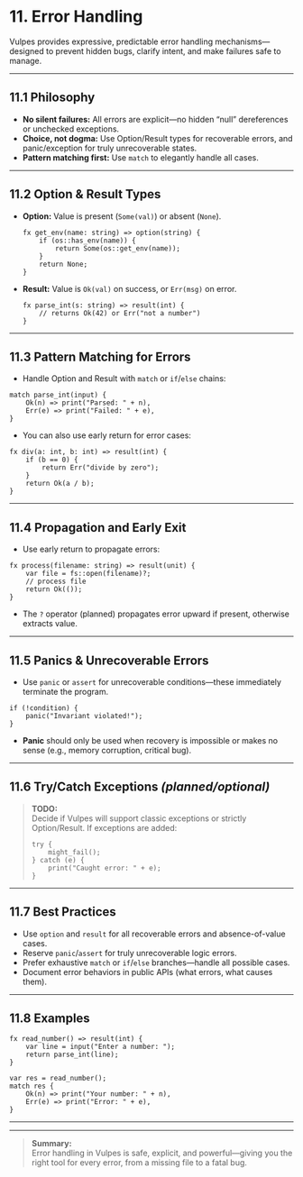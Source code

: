 # 11. Error Handling

Vulpes provides expressive, predictable error handling mechanisms—  
designed to prevent hidden bugs, clarify intent, and make failures safe to manage.

---

## 11.1 Philosophy

- **No silent failures:** All errors are explicit—no hidden “null” dereferences or unchecked exceptions.
- **Choice, not dogma:** Use Option/Result types for recoverable errors, and panic/exception for truly unrecoverable states.
- **Pattern matching first:** Use `match` to elegantly handle all cases.

---

## 11.2 Option & Result Types

- **Option:** Value is present (`Some(val)`) or absent (`None`).
    ```vlp
    fx get_env(name: string) => option(string) {
        if (os::has_env(name)) {
            return Some(os::get_env(name));
        }
        return None;
    }
    ```
- **Result:** Value is `Ok(val)` on success, or `Err(msg)` on error.
    ```vlp
    fx parse_int(s: string) => result(int) {
        // returns Ok(42) or Err("not a number")
    }
    ```

---

## 11.3 Pattern Matching for Errors

- Handle Option and Result with `match` or `if`/`else` chains:

```vlp
match parse_int(input) {
    Ok(n) => print("Parsed: " + n),
    Err(e) => print("Failed: " + e),
}
```

- You can also use early return for error cases:

```vlp
fx div(a: int, b: int) => result(int) {
    if (b == 0) {
        return Err("divide by zero");
    }
    return Ok(a / b);
}
```

---

## 11.4 Propagation and Early Exit

- Use early return to propagate errors:

```vlp
fx process(filename: string) => result(unit) {
    var file = fs::open(filename)?;
    // process file
    return Ok(());
}
```

- The `?` operator (planned) propagates error upward if present, otherwise extracts value.

---

## 11.5 Panics & Unrecoverable Errors

- Use `panic` or `assert` for unrecoverable conditions—these immediately terminate the program.

```vlp
if (!condition) {
    panic("Invariant violated!");
}
```

- **Panic** should only be used when recovery is impossible or makes no sense (e.g., memory corruption, critical bug).

---

## 11.6 Try/Catch Exceptions *(planned/optional)*

> **TODO:**  
> Decide if Vulpes will support classic exceptions or strictly Option/Result.
> If exceptions are added:
> ```vlp
> try {
>     might_fail();
> } catch (e) {
>     print("Caught error: " + e);
> }
> ```

---

## 11.7 Best Practices

- Use `option` and `result` for all recoverable errors and absence-of-value cases.
- Reserve `panic`/`assert` for truly unrecoverable logic errors.
- Prefer exhaustive `match` or `if`/`else` branches—handle all possible cases.
- Document error behaviors in public APIs (what errors, what causes them).

---

## 11.8 Examples

```vlp
fx read_number() => result(int) {
    var line = input("Enter a number: ");
    return parse_int(line);
}

var res = read_number();
match res {
    Ok(n) => print("Your number: " + n),
    Err(e) => print("Error: " + e),
}
```

---

<!--
TODO:
- Decide on language-wide exception model (try/catch/finally)
- Document ? error-propagation operator rules
- Provide recipes for common error handling patterns
- List standard error types and codes (IO, parse, custom)
-->

---

> **Summary:**  
> Error handling in Vulpes is safe, explicit, and powerful—giving you the right tool for every error, from a missing file to a fatal bug.
